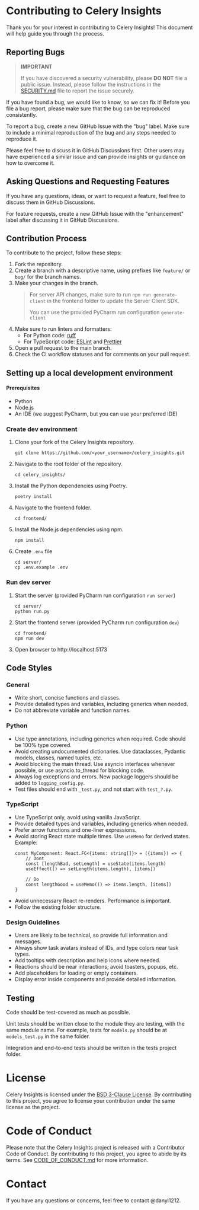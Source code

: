 # Contributing to Celery Insights

Thank you for your interest in contributing to Celery Insights! This document will help guide you through the process.

## Reporting Bugs

> **IMPORTANT**
>
> If you have discovered a security vulnerability, please **DO NOT** file a public issue.
> Instead, please follow the instructions in the [SECURITY.md](SECURITY.md) file to report the issue securely.

If you have found a bug, we would like to know, so we can fix it! Before you file a bug report, please make sure that
the bug
can be reproduced consistently.

To report a bug, create a new GitHub Issue with the "bug" label. Make sure to include a minimal reproduction of the bug
and any steps needed to reproduce it.

Please feel free to discuss it in GitHub Discussions first. Other users may have experienced a similar issue and can
provide insights or guidance on how to overcome it.

## Asking Questions and Requesting Features

If you have any questions, ideas, or want to request a feature, feel free to discuss them in GitHub Discussions.

For feature requests, create a new GitHub Issue with the "enhancement" label after discussing it in GitHub Discussions.

## Contribution Process

To contribute to the project, follow these steps:

1. Fork the repository.
2. Create a branch with a descriptive name, using prefixes like `feature/` or `bug/` for the branch names.
3. Make your changes in the branch.
   > For server API changes, make sure to run `npm run generate-client` in the frontend folder to update the Server
   Client SDK.
   >
   > You can use the provided PyCharm run configuration `generate-client`
4. Make sure to run linters and formatters:
   - For Python code: [ruff](https://github.com/charliermarsh/ruff)
   - For TypeScript code: [ESLint](https://eslint.org/) and [Prettier](https://prettier.io/)
5. Open a pull request to the main branch.
6. Check the CI workflow statuses and for comments on your pull request.

## Setting up a local development environment

#### Prerequisites

- Python
- Node.js
- An IDE (we suggest PyCharm, but you can use your preferred IDE)

### Create dev environment

1. Clone your fork of the Celery Insights repository.
    ```shell
    git clone https://github.com/<your_username>/celery_insights.git
    ```
2. Navigate to the root folder of the repository.
    ```shell
    cd celery_insights/
    ```
3. Install the Python dependencies using Poetry.
    ```shell
    poetry install
    ```
4. Navigate to the frontend folder.
    ```shell
    cd frontend/
    ```
5. Install the Node.js dependencies using npm.
    ```shell
    npm install
    ``` 
6. Create `.env` file
    ```shell
   cd server/
   cp .env.example .env

### Run dev server

1. Start the server (provided PyCharm run configuration `run server`)
    ```shell
   cd server/
   python run.py
   ```
2. Start the frontend server (provided PyCharm run configuration `dev`)
    ```shell
   cd frontend/
   npm run dev
   ```
3. Open browser to http://localhost:5173

## Code Styles

### General

- Write short, concise functions and classes.
- Provide detailed types and variables, including generics when needed.
- Do not abbreviate variable and function names.

### Python

- Use type annotations, including generics when required. Code should be 100% type covered.
- Avoid creating undocumented dictionaries. Use dataclasses, Pydantic models, classes, named tuples, etc.
- Avoid blocking the main thread. Use asyncio interfaces whenever possible, or use asyncio.to_thread for blocking code.
- Always log exceptions and errors. New package loggers should be added to `logging_config.py`.
- Test files should end with `_test.py`, and not start with `test_?.py`.

### TypeScript

- Use TypeScript only, avoid using vanilla JavaScript.
- Provide detailed types and variables, including generics when needed.
- Prefer arrow functions and one-liner expressions.
- Avoid storing React state multiple times. Use `useMemo` for derived states. Example:
    ```tsx
    const MyComponent: React.FC<{items: string[]}> = ({items}) => {
        // Dont
        const [lengthBad, setLength] = useState(items.length)
        useEffect(() => setLength(items.length), [items])
        
        // Do
        const lengthGood = useMemo(() => items.length, [items])
    } 
    ```
- Avoid unnecessary React re-renders. Performance is important.
- Follow the existing folder structure.

### Design Guidelines

- Users are likely to be technical, so provide full information and messages.
- Always show task avatars instead of IDs, and type colors near task types.
- Add tooltips with description and help icons where needed.
- Reactions should be near interactions; avoid toasters, popups, etc.
- Add placeholders for loading or empty containers.
- Display error inside components and provide detailed information.

## Testing

Code should be test-covered as much as possible.

Unit tests should be written close to the module they are testing, with the same module name.
For example, tests for `models.py` should be at `models_test.py` in the same folder.

Integration and end-to-end tests should be written in the tests project folder.

# License

Celery Insights is licensed under the [BSD 3-Clause License](LICENSE).
By contributing to this project, you agree to license your contribution under the same license as the project.

# Code of Conduct

Please note that the Celery Insights project is released with a Contributor Code of Conduct. By contributing to this
project, you agree to abide by its terms. See [CODE_OF_CONDUCT.md](CODE_OF_CONDUCT.md) for more information.

# Contact

If you have any questions or concerns, feel free to contact @danyi1212.
